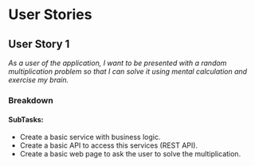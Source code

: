 # User Stories

## User Story 1
*As a user of the application, I want to be presented with a random multiplication problem so that I can solve it using mental calculation and exercise my brain.*

### Breakdown

#### SubTasks: 
- Create a basic service with business logic.
- Create a basic API to access this services (REST API).
- Create a basic web page to ask the user to solve the multiplication.